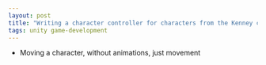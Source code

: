 ```yaml
---
layout: post
title: "Writing a character controller for characters from the Kenney character pack"
tags: unity game-development
---
```


- Moving a character, without animations, just movement